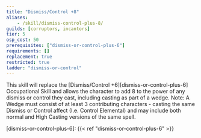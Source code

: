 ```yaml
---
title: "Dismiss/Control +8"
aliases:
    - /skill/dismiss-control-plus-8/
guilds: [corruptors, incantors]
tier: 5
osp_cost: 50
prerequisites: ["dismiss-or-control-plus-6"]
requirements: []
replacement: true
restricted: true
ladder: "dismiss-or-control"
---
```

This skill will replace the [Dismiss/Control +6][dismiss-or-control-plus-6] Occupational Skill and allows the character to add 8 to the power of any dismiss or control they cast, including casting as part of a wedge. Note: A Wedge must consist of at least 3 contributing characters - casting the same Dismiss or Control affect (I.e. Control Elemental) and may include both normal and High Casting versions of the same spell.

[dismiss-or-control-plus-6]: {{< ref "dismiss-or-control-plus-6" >}}